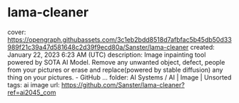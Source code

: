 # lama-cleaner

cover: https://opengraph.githubassets.com/3c1eb2bdd8518d7afbfac5b45db50d33989f21c39a47d581648c2d39f9ecd80a/Sanster/lama-cleaner
created: January 22, 2023 6:23 AM (UTC)
description: Image inpainting tool powered by SOTA AI Model. Remove any unwanted object, defect, people from your pictures or erase and replace(powered by stable diffusion) any thing on your pictures. - GitHub ...
folder: AI Systems / AI | Image | Unsorted
tags: ai image
url: https://github.com/Sanster/lama-cleaner?ref=ai2045_com